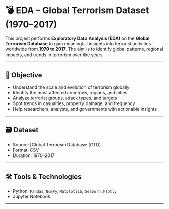 # 💣 EDA – Global Terrorism Dataset (1970–2017)

This project performs **Exploratory Data Analysis (EDA)** on the **Global Terrorism Database** to gain meaningful insights into terrorist activities worldwide from **1970 to 2017**. The aim is to identify global patterns, regional impacts, and trends in terrorism over the years.

---

## 🎯 Objective

- Understand the scale and evolution of terrorism globally
- Identify the most affected countries, regions, and cities
- Analyze terrorist groups, attack types, and targets
- Spot trends in casualties, property damage, and frequency
- Help researchers, analysts, and governments with actionable insights

---

## 🗃️ Dataset

- Source: [Global Terrorism Database (GTD)
- Format: CSV
- Duration: 1970–2017

---

## 🛠️ Tools & Technologies

- Python: `Pandas`, `NumPy`, `Matplotlib`, `Seaborn`, `Plotly`
- Jupyter Notebook

---
